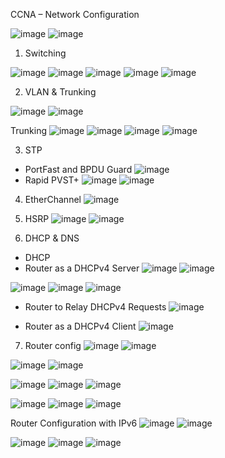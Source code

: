 CCNA – Network Configuration

![image](https://github.com/vulonggg/Documents/assets/167597317/9e55b557-ed7b-4ae5-baf2-a9d70bf6c759)
![image](https://github.com/vulonggg/Documents/assets/167597317/ad1cb15a-6974-4adc-8460-c891b9d42726)


1. Switching

![image](https://github.com/vulonggg/Documents/assets/167597317/7c6a9f60-0550-4311-a213-90503d42028d)
![image](https://github.com/vulonggg/Documents/assets/167597317/1124e993-4fd7-4071-a0df-76891318cb5c)
![image](https://github.com/vulonggg/Documents/assets/167597317/f86fc1ab-8f89-49cc-9ed8-7b6495414069)
![image](https://github.com/vulonggg/Documents/assets/167597317/10d5a725-97e4-464f-9604-c84b6bc004a7)
![image](https://github.com/vulonggg/Documents/assets/167597317/8dfc5917-2c98-4345-b03d-e6d6c6f8da61)


2. VLAN & Trunking

![image](https://github.com/vulonggg/Documents/assets/167597317/4cd4d8ca-62fb-450b-860e-5a77220b855e)
![image](https://github.com/vulonggg/Documents/assets/167597317/d2f02ca5-ed4d-41b2-b520-ba50824df963)

Trunking 
![image](https://github.com/vulonggg/Documents/assets/167597317/9dbc429e-3601-4211-bf16-f374a012194a)
![image](https://github.com/vulonggg/Documents/assets/167597317/4255133a-2993-497d-b7ef-a9e3372b0b91)
![image](https://github.com/vulonggg/Documents/assets/167597317/e9ce40c7-0376-488d-8993-db3db375d10e)
![image](https://github.com/vulonggg/Documents/assets/167597317/7849a847-dc1f-4e74-9fd8-e71629f65258)


3. STP
- PortFast and BPDU Guard
![image](https://github.com/vulonggg/Documents/assets/167597317/31ae7458-ca9b-42ee-97bd-8b796e5cdfce)
-	Rapid PVST+
![image](https://github.com/vulonggg/Documents/assets/167597317/225c3402-e96c-4254-ab5e-e14da4bf9661)
![image](https://github.com/vulonggg/Documents/assets/167597317/213f73cd-fcb9-4740-a7f6-b4f813d726b7)


4. EtherChannel
![image](https://github.com/vulonggg/Documents/assets/167597317/1f1538ed-2bd0-4d4d-b497-24c87cd810df)


5. HSRP
![image](https://github.com/vulonggg/Documents/assets/167597317/6415fc50-38d5-436e-9daa-3fcc16e2ca23)
![image](https://github.com/vulonggg/Documents/assets/167597317/37d4d702-cdca-4d6a-91b8-827c37f8429a)


6. DHCP & DNS
- DHCP
- Router as a DHCPv4 Server
![image](https://github.com/vulonggg/Documents/assets/167597317/d6d4f691-c715-449f-b7af-e0dc805e8b33)
![image](https://github.com/vulonggg/Documents/assets/167597317/e171dfce-e5b0-4cdb-9e64-c070f84a2d51)

![image](https://github.com/vulonggg/Documents/assets/167597317/9d59d4cd-cd95-4e46-85d6-966a7b812225)
![image](https://github.com/vulonggg/Documents/assets/167597317/e644f137-7e2a-4546-90eb-c64c580e2f36)
![image](https://github.com/vulonggg/Documents/assets/167597317/d7b74ad8-f249-43a0-a878-b782fb39b69e)

-	Router to Relay DHCPv4 Requests
![image](https://github.com/vulonggg/Documents/assets/167597317/777057f2-5dc9-48c3-997e-35af859b25d1)

- Router as a DHCPv4 Client
![image](https://github.com/vulonggg/Documents/assets/167597317/4091e563-e9de-426d-85c5-adb4cef84021)



7. Router config
![image](https://github.com/vulonggg/Documents/assets/167597317/0dfa66f4-b6a4-4147-a5e6-d06dfb2de53e)
![image](https://github.com/vulonggg/Documents/assets/167597317/3702f614-2fe6-467a-a61e-861379388eee)

![image](https://github.com/vulonggg/Documents/assets/167597317/031f38bb-0737-4005-8c1e-3c53b670c805)
![image](https://github.com/vulonggg/Documents/assets/167597317/ca3d5544-43cd-44c2-8651-8a16656afcf9)

![image](https://github.com/vulonggg/Documents/assets/167597317/b1b2eb19-6ad4-47fe-8a30-4fa8fc32772c)
![image](https://github.com/vulonggg/Documents/assets/167597317/87ce6c31-8b1a-4919-bb74-b15d4c51833c)
![image](https://github.com/vulonggg/Documents/assets/167597317/f3a56d18-b50c-44e1-89ad-6330acd43fbd)

![image](https://github.com/vulonggg/Documents/assets/167597317/b39e8811-bf65-46e8-9781-5a000e159750)
![image](https://github.com/vulonggg/Documents/assets/167597317/86750bc3-8d38-4121-b94b-48ccd2ac635a)
![image](https://github.com/vulonggg/Documents/assets/167597317/0c1e973c-8b39-4ba0-b85a-6c25c4ca6ae9)


Router Configuration with IPv6
![image](https://github.com/vulonggg/Documents/assets/167597317/d355af11-7814-414b-9309-41e04d0d8eef)
![image](https://github.com/vulonggg/Documents/assets/167597317/cc839a1c-f99e-4bf9-899a-f346b0b67aa0)

![image](https://github.com/vulonggg/Documents/assets/167597317/bca03ba2-2991-4370-9e42-ec16595eedb1)
![image](https://github.com/vulonggg/Documents/assets/167597317/47c764eb-445c-495c-8156-9d8ac29a16f1)
![image](https://github.com/vulonggg/Documents/assets/167597317/f74a55e0-a636-4266-b864-7308e40516d5)
















  
